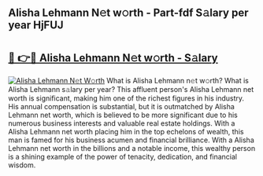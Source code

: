 ## Alisha Lehmann N𝚎t w𝚘rth - Part-fdf S𝚊lary per year HjFUJ

# <h2><a href="http://gc0a0w.nevu.top/?p=Alisha+Lehmann">🔗 👉🔴 Alisha Lehmann N𝚎t w𝚘rth - S𝚊lary</a></h2>

[![Alisha Lehmann N𝚎t W𝚘rth](https://i.imgur.com/Oavwk0R.jpeg)](http://gc0a0w.nevu.top/?p=Alisha+Lehmann)
What is Alisha Lehmann n𝚎t w𝚘rth? What is Alisha Lehmann s𝚊lary per year?
This affluent person's Alisha Lehmann net worth is significant, making him one of the richest figures in his industry. His annual compensation is substantial, but it is outmatched by Alisha Lehmann net worth, which is believed to be more significant due to his numerous business interests and valuable real estate holdings. With a Alisha Lehmann net worth placing him in the top echelons of wealth, this man is famed for his business acumen and financial brilliance. With a Alisha Lehmann net worth in the billions and a notable income, this wealthy person is a shining example of the power of tenacity, dedication, and financial wisdom.
